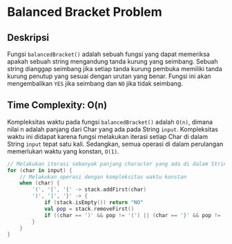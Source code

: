 # Balanced Bracket Problem

## Deskripsi
Fungsi ```balancedBracket()``` adalah sebuah fungsi yang dapat memeriksa apakah sebuah string mengandung tanda kurung yang seimbang. Sebuah string dianggap seimbang jika setiap tanda kurung pembuka memiliki tanda kurung penutup yang sesuai dengan urutan yang benar. Fungsi ini akan mengembalikan ```YES``` jika seimbang dan ```NO``` jika tidak seimbang.

## Time Complexity: O(n)
Kompleksitas waktu pada fungsi ```balancedBracket()``` adalah ```O(n)```, dimana nilai n adalah panjang dari Char yang ada pada String ```input```. Kompleksitas waktu ini didapat karena fungsi melakukan iterasi setiap Char di dalam String ```input``` tepat satu kali. Sedangkan, semua operasi di dalam perulangan memerlukan waktu yang konstan, ```O(1)```.
```kotlin
// Melakukan iterasi sebanyak panjang character yang ada di dalam String input
for (char in input) {
    // Melakukan operasi dengan kompleksitas waktu konstan
    when (char) {
        '(', '[', '{' -> stack.addFirst(char)
        ')', ']', '}' -> {
            if (stack.isEmpty()) return "NO"
            val pop = stack.removeFirst()
            if ((char == ')' && pop != '(') || (char == '}' && pop != '{') || (char == ']' && pop != '[')) return "NO"
        }
    }
}
```
